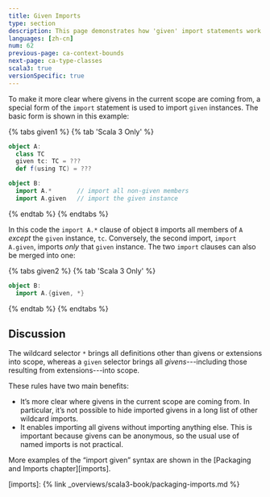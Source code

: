 ```yaml
---
title: Given Imports
type: section
description: This page demonstrates how 'given' import statements work in Scala 3.
languages: [zh-cn]
num: 62
previous-page: ca-context-bounds
next-page: ca-type-classes
scala3: true
versionSpecific: true
---
```



To make it more clear where givens in the current scope are coming from, a special form of the `import` statement is used to import `given` instances.
The basic form is shown in this example:

{% tabs given1 %}
{% tab 'Scala 3 Only' %}
```scala
object A:
  class TC
  given tc: TC = ???
  def f(using TC) = ???

object B:
  import A.*       // import all non-given members
  import A.given   // import the given instance
```
{% endtab %}
{% endtabs %}

In this code the `import A.*` clause of object `B` imports all members of `A` *except* the `given` instance, `tc`.
Conversely, the second import, `import A.given`, imports *only* that `given` instance.
The two `import` clauses can also be merged into one:

{% tabs given2 %}
{% tab 'Scala 3 Only' %}
```scala
object B:
  import A.{given, *}
```
{% endtab %}
{% endtabs %}

## Discussion

The wildcard selector `*` brings all definitions other than givens or extensions into scope, whereas a `given` selector brings all *givens*---including those resulting from extensions---into scope.

These rules have two main benefits:

- It’s more clear where givens in the current scope are coming from.
  In particular, it’s not possible to hide imported givens in a long list of other wildcard imports.
- It enables importing all givens without importing anything else.
  This is important because givens can be anonymous, so the usual use of named imports is not practical.

More examples of the “import given” syntax are shown in the [Packaging and Imports chapter][imports].


[imports]: {% link _overviews/scala3-book/packaging-imports.md %}
